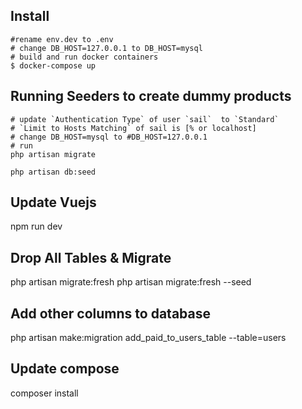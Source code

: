 ## Install

    #rename env.dev to .env
    # change DB_HOST=127.0.0.1 to DB_HOST=mysql
    # build and run docker containers
    $ docker-compose up


## Running Seeders to create dummy products
    # update `Authentication Type` of user `sail`  to `Standard` 
    # `Limit to Hosts Matching` of sail is [% or localhost]
    # change DB_HOST=mysql to #DB_HOST=127.0.0.1
    # run
    php artisan migrate

    php artisan db:seed

## Update Vuejs
npm run dev

## Drop All Tables & Migrate
php artisan migrate:fresh
php artisan migrate:fresh --seed

## Add other columns to database
php artisan make:migration add_paid_to_users_table --table=users
## Update compose
composer install 
